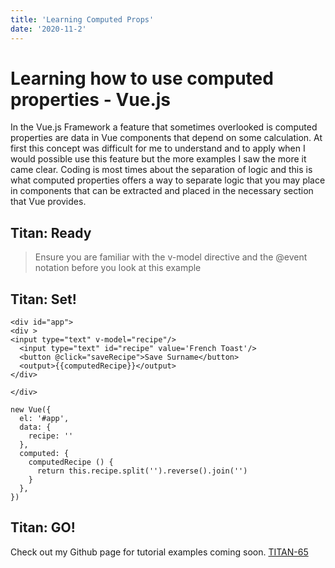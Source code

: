 ```yaml
---
title: 'Learning Computed Props'
date: '2020-11-2'
---
```


# Learning how to use computed properties - Vue.js

In the Vue.js Framework a feature that sometimes overlooked is  computed properties are data in Vue components that depend on some calculation. At first this concept was difficult for me to understand and to apply when I would possible use this feature but the more examples I saw the more it came clear. Coding is most times about the separation of logic and this is what computed properties offers a way to separate logic that you may place in components that can be extracted and placed in the necessary section that Vue provides.

## Titan: Ready
> Ensure you are familiar with the v-model directive and the @event notation before you look at this example

## Titan: Set!

```
<div id="app">
<div >
<input type="text" v-model="recipe"/> 
  <input type="text" id="recipe" value='French Toast'/> 
  <button @click="saveRecipe">Save Surname</button> 
  <output>{{computedRecipe}}</output> 
</div> 
  
</div> 
 
new Vue({ 
  el: '#app', 
  data: { 
    recipe: '' 
  }, 
  computed: { 
    computedRecipe () { 
      return this.recipe.split('').reverse().join('')
    } 
  }, 
})

```
## Titan: GO!
Check out my Github page for tutorial examples coming soon.
[TITAN-65](https://wwww.github.com/titan-65)